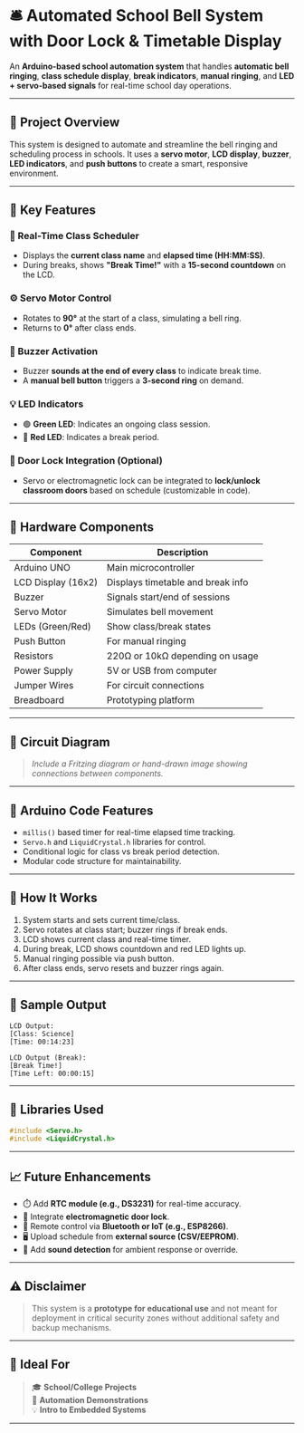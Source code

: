 # 🛎️ Automated School Bell System with Door Lock & Timetable Display

An **Arduino-based school automation system** that handles **automatic bell ringing**, **class schedule display**, **break indicators**, **manual ringing**, and **LED + servo-based signals** for real-time school day operations.

---

## 📌 Project Overview

This system is designed to automate and streamline the bell ringing and scheduling process in schools. It uses a **servo motor**, **LCD display**, **buzzer**, **LED indicators**, and **push buttons** to create a smart, responsive environment.

---

## 🎯 Key Features

### 📅 Real-Time Class Scheduler
- Displays the **current class name** and **elapsed time (HH:MM:SS)**.
- During breaks, shows **"Break Time!"** with a **15-second countdown** on the LCD.

### ⚙️ Servo Motor Control
- Rotates to **90°** at the start of a class, simulating a bell ring.
- Returns to **0°** after class ends.

### 🔔 Buzzer Activation
- Buzzer **sounds at the end of every class** to indicate break time.
- A **manual bell button** triggers a **3-second ring** on demand.

### 💡 LED Indicators
- 🟢 **Green LED**: Indicates an ongoing class session.
- 🔴 **Red LED**: Indicates a break period.

### 🔐 Door Lock Integration (Optional)
- Servo or electromagnetic lock can be integrated to **lock/unlock classroom doors** based on schedule (customizable in code).

---

## 🧰 Hardware Components

| Component          | Description                          |
|-------------------|--------------------------------------|
| Arduino UNO       | Main microcontroller                 |
| LCD Display (16x2)| Displays timetable and break info    |
| Buzzer            | Signals start/end of sessions        |
| Servo Motor       | Simulates bell movement              |
| LEDs (Green/Red)  | Show class/break states              |
| Push Button       | For manual ringing                   |
| Resistors         | 220Ω or 10kΩ depending on usage      |
| Power Supply      | 5V or USB from computer              |
| Jumper Wires      | For circuit connections              |
| Breadboard        | Prototyping platform                 |

---

## 🔌 Circuit Diagram

> _Include a Fritzing diagram or hand-drawn image showing connections between components._

---

## 💾 Arduino Code Features

- `millis()` based timer for real-time elapsed time tracking.
- `Servo.h` and `LiquidCrystal.h` libraries for control.
- Conditional logic for class vs break period detection.
- Modular code structure for maintainability.

---

## 🚀 How It Works

1. System starts and sets current time/class.
2. Servo rotates at class start; buzzer rings if break ends.
3. LCD shows current class and real-time timer.
4. During break, LCD shows countdown and red LED lights up.
5. Manual ringing possible via push button.
6. After class ends, servo resets and buzzer rings again.

---

## 🧪 Sample Output

```
LCD Output:
[Class: Science]
[Time: 00:14:23]

LCD Output (Break):
[Break Time!]
[Time Left: 00:00:15]
```

---

## 🧱 Libraries Used

```cpp
#include <Servo.h>
#include <LiquidCrystal.h>
```

---

## 📈 Future Enhancements

- ⏱️ Add **RTC module (e.g., DS3231)** for real-time accuracy.
- 🔐 Integrate **electromagnetic door lock**.
- 📱 Remote control via **Bluetooth or IoT (e.g., ESP8266)**.
- 🖥️ Upload schedule from **external source (CSV/EEPROM)**.
- 🧠 Add **sound detection** for ambient response or override.

---

## ⚠️ Disclaimer

> This system is a **prototype for educational use** and not meant for deployment in critical security zones without additional safety and backup mechanisms.

---

## 🏫 Ideal For

> 🎓 **School/College Projects**  
> 🏫 **Automation Demonstrations**  
> 💡 **Intro to Embedded Systems**

---

